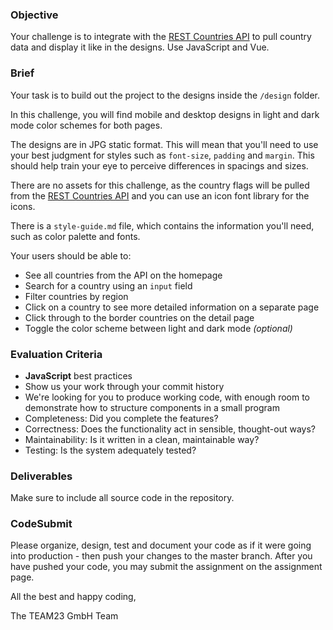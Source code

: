 ### Objective

Your challenge is to integrate with the [REST Countries API](https://restcountries.com) to pull country data and display it like in the designs. Use JavaScript and Vue.

### Brief

Your task is to build out the project to the designs inside the `/design` folder.

In this challenge, you will find mobile and desktop designs in light and dark mode color schemes for both pages.

The designs are in JPG static format. This will mean that you'll need to use your best judgment for styles such as `font-size`, `padding` and `margin`. This should help train your eye to perceive differences in spacings and sizes.

There are no assets for this challenge, as the country flags will be pulled from the [REST Countries API](https://restcountries.eu) and you can use an icon font library for the icons.

There is a `style-guide.md` file, which contains the information you'll need, such as color palette and fonts.

Your users should be able to:

-   See all countries from the API on the homepage
-   Search for a country using an `input` field
-   Filter countries by region
-   Click on a country to see more detailed information on a separate page
-   Click through to the border countries on the detail page
-   Toggle the color scheme between light and dark mode _(optional)_

### Evaluation Criteria

-   **JavaScript** best practices
-   Show us your work through your commit history
-   We're looking for you to produce working code, with enough room to demonstrate how to structure components in a small program
-   Completeness: Did you complete the features?
-   Correctness: Does the functionality act in sensible, thought-out ways?
-   Maintainability: Is it written in a clean, maintainable way?
-   Testing: Is the system adequately tested?

### Deliverables

Make sure to include all source code in the repository. 

### CodeSubmit

Please organize, design, test and document your code as if it were going into production - then push your changes to the master branch. After you have pushed your code, you may submit the assignment on the assignment page.

All the best and happy coding,

The TEAM23 GmbH Team